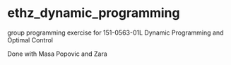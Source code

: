 # ethz_dynamic_programming

group programming exercise for 151-0563-01L 	Dynamic Programming and Optimal Control

Done with Masa Popovic and Zara
